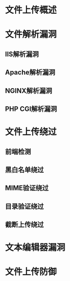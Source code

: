 # 文件上传概述

# 文件解析漏洞
## IIS解析漏洞

## Apache解析漏洞

## NGINX解析漏洞

## PHP CGI解析漏洞

# 文件上传绕过
## 前端检测

## 黑白名单绕过

## MIME验证绕过

## 目录验证绕过

## 截断上传绕过

# 文本编辑器漏洞

# 文件上传防御
